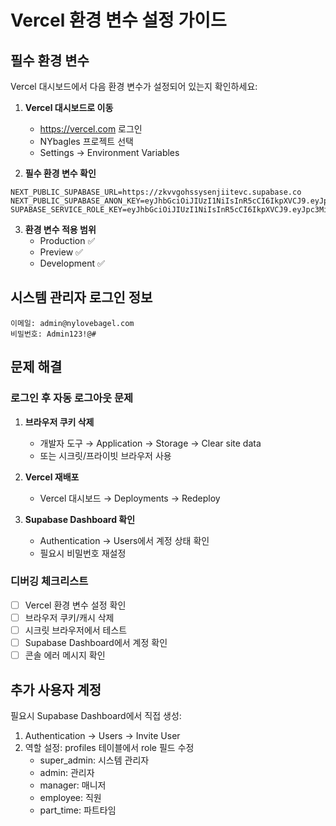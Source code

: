 # Vercel 환경 변수 설정 가이드

## 필수 환경 변수

Vercel 대시보드에서 다음 환경 변수가 설정되어 있는지 확인하세요:

1. **Vercel 대시보드로 이동**
   - https://vercel.com 로그인
   - NYbagles 프로젝트 선택
   - Settings → Environment Variables

2. **필수 환경 변수 확인**

```
NEXT_PUBLIC_SUPABASE_URL=https://zkvvgohssysenjiitevc.supabase.co
NEXT_PUBLIC_SUPABASE_ANON_KEY=eyJhbGciOiJIUzI1NiIsInR5cCI6IkpXVCJ9.eyJpc3MiOiJzdXBhYmFzZSIsInJlZiI6InprdnZnb2hzc3lzZW5qaWl0ZXZjIiwicm9sZSI6ImFub24iLCJpYXQiOjE3NTI5NDIwNjUsImV4cCI6MjA2ODUxODA2NX0.fqiPN8JYvOTmdIB9N24_qzbm81OiG3mU_AY23PAEH0o
SUPABASE_SERVICE_ROLE_KEY=eyJhbGciOiJIUzI1NiIsInR5cCI6IkpXVCJ9.eyJpc3MiOiJzdXBhYmFzZSIsInJlZiI6InprdnZnb2hzc3lzZW5qaWl0ZXZjIiwicm9sZSI6InNlcnZpY2Vfcm9sZSIsImlhdCI6MTc1Mjk0MjA2NSwiZXhwIjoyMDY4NTE4MDY1fQ.CQld8jjASSZUJL9jP9JMdKroBG33pfkE7nz2JeEAgco
```

3. **환경 변수 적용 범위**
   - Production ✅
   - Preview ✅
   - Development ✅

## 시스템 관리자 로그인 정보

```
이메일: admin@nylovebagel.com
비밀번호: Admin123!@#
```

## 문제 해결

### 로그인 후 자동 로그아웃 문제

1. **브라우저 쿠키 삭제**
   - 개발자 도구 → Application → Storage → Clear site data
   - 또는 시크릿/프라이빗 브라우저 사용

2. **Vercel 재배포**
   - Vercel 대시보드 → Deployments → Redeploy

3. **Supabase Dashboard 확인**
   - Authentication → Users에서 계정 상태 확인
   - 필요시 비밀번호 재설정

### 디버깅 체크리스트

- [ ] Vercel 환경 변수 설정 확인
- [ ] 브라우저 쿠키/캐시 삭제
- [ ] 시크릿 브라우저에서 테스트
- [ ] Supabase Dashboard에서 계정 확인
- [ ] 콘솔 에러 메시지 확인

## 추가 사용자 계정

필요시 Supabase Dashboard에서 직접 생성:
1. Authentication → Users → Invite User
2. 역할 설정: profiles 테이블에서 role 필드 수정
   - super_admin: 시스템 관리자
   - admin: 관리자
   - manager: 매니저
   - employee: 직원
   - part_time: 파트타임
